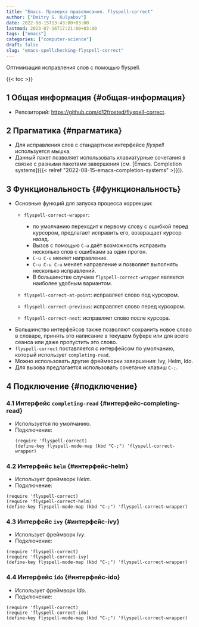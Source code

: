 ```yaml
---
title: "Emacs. Проверка правописания. flyspell-correct"
author: ["Dmitry S. Kulyabov"]
date: 2022-08-15T13:43:00+03:00
lastmod: 2023-07-16T17:21:00+03:00
tags: ["emacs"]
categories: ["computer-science"]
draft: false
slug: "emacs-spellchecking-flyspell-correct"
---
```


Оптимизация исправления слов с помощью flyspell.

<!--more-->

{{< toc >}}


## <span class="section-num">1</span> Общая информация {#общая-информация}

-   Репозиторий: <https://github.com/d12frosted/flyspell-correct>.


## <span class="section-num">2</span> Прагматика {#прагматика}

-   Для исправления слов с стандартном интерфейсе _flyspell_ используется мышка.
-   Данный пакет позволяет использовать клавиатурные сочетания в связке с разными пакетами завершения (см. [Emacs. Completion systems]({{< relref "2022-08-15-emacs-completion-systems" >}})).


## <span class="section-num">3</span> Функциональность {#функциональность}

-   Основные функций для запуска процесса коррекции:
    -   `flyspell-correct-wrapper`:
        -   по умолчанию переходит к первому слову с ошибкой перед курсором, предлагает исправить его, возвращает курсор назад.
        -   Вызов с помощью `C-u` даёт возможность исправить несколько слов с ошибками за один прогон.
        -   `C-u C-u` меняет направление.
        -   `C-u C-u C-u` меняет направление и позволяет выполнять несколько исправлений.
        -   В большинстве случаев `flyspell-correct-wrapper` является наиболее удобным вариантом.

    -   `flyspell-correct-at-point`: исправляет слово под курсором.
    -   `flyspell-correct-previous`: исправляет слово перед курсором.
    -   `flyspell-correct-next`: исправляет слово после курсора.
-   Большинство интерфейсов также позволяют сохранить новое слово в словаре, принять это написание в текущем буфере или для всего сеанса или даже пропустить это слово.
-   `flyspell-correct` поставляется с интерфейсом по умолчанию, который использует `completing-read`.
-   Можно использовать другие фреймворки завершения: Ivy, Helm, Ido.
-   Для вызова предлагается использовать сочетание клавиш `C-;`.


## <span class="section-num">4</span> Подключение {#подключение}


### <span class="section-num">4.1</span> Интерфейс `completing-read` {#интерфейс-completing-read}

-   Используется по умолчанию.
-   Подключение:
    ```emacs-lisp
    (require 'flyspell-correct)
    (define-key flyspell-mode-map (kbd "C-;") 'flyspell-correct-wrapper)
    ```


### <span class="section-num">4.2</span> Интерфейс `helm` {#интерфейс-helm}

-   Использует фреймворк _Helm_.
-   Подключение:

<!--listend-->

```emacs-lisp
(require 'flyspell-correct)
(require 'flyspell-correct-helm)
(define-key flyspell-mode-map (kbd "C-;") 'flyspell-correct-wrapper)
```


### <span class="section-num">4.3</span> Интерфейс `ivy` {#интерфейс-ivy}

-   Использует фреймворк _Ivy_.
-   Подключение:

<!--listend-->

```emacs-lisp
(require 'flyspell-correct)
(require 'flyspell-correct-ivy)
(define-key flyspell-mode-map (kbd "C-;") 'flyspell-correct-wrapper)
```


### <span class="section-num">4.4</span> Интерфейс `ido` {#интерфейс-ido}

-   Использует фреймворк _Ido_.
-   Подключение:

<!--listend-->

```emacs-lisp
(require 'flyspell-correct)
(require 'flyspell-correct-ido)
(define-key flyspell-mode-map (kbd "C-;") 'flyspell-correct-wrapper)
```
